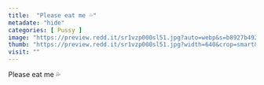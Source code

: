 ```yaml
---
title:  "Please eat me 💦"
metadate: "hide"
categories: [ Pussy ]
image: "https://preview.redd.it/sr1vzp000sl51.jpg?auto=webp&s=b8927b4927799f843cd9abf3513902ba588ae2bf"
thumb: "https://preview.redd.it/sr1vzp000sl51.jpg?width=640&crop=smart&auto=webp&s=422e9ae6b213a66873b6d33fcf18c9572d592dfe"
visit: ""
---
```

Please eat me 💦
